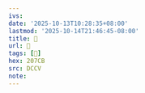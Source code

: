 ```yaml
---
ivs:
date: '2025-10-13T10:28:35+08:00'
lastmod: '2025-10-14T21:46:45-08:00'
title: 􃡾
url: 􃡾
tags: [𠟋]
hex: 207CB
src: DCCV
note:
---
```

